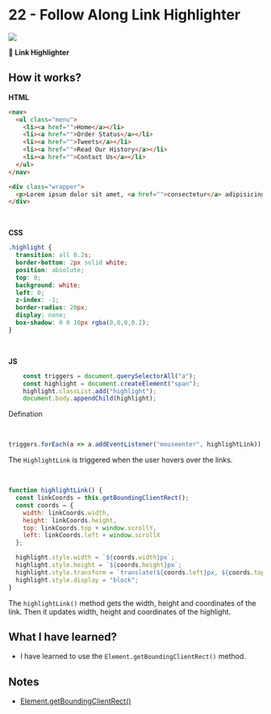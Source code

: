 # 22 - Follow Along Link Highlighter

![](https://github.com/erhanersoz/JavaScript30/blob/master/Screenshots/demo_22.gif?raw=true)

**:high_brightness: Link Highlighter**

## How it works?

**HTML**

```html
<nav>
  <ul class="menu">
    <li><a href="">Home</a></li>
    <li><a href="">Order Status</a></li>
    <li><a href="">Tweets</a></li>
    <li><a href="">Read Our History</a></li>
    <li><a href="">Contact Us</a></li>
  </ul>
</nav>

<div class="wrapper">
  <p>Lorem ipsum dolor sit amet, <a href="">consectetur</a> adipisicing elit.</p>
</div>
```

<br/>

**CSS**

```css
.highlight {
  transition: all 0.2s;
  border-bottom: 2px solid white;
  position: absolute;
  top: 0;
  background: white;
  left: 0;
  z-index: -1;
  border-radius: 20px;
  display: none;
  box-shadow: 0 0 10px rgba(0,0,0,0.2);
}
```

<br/>

**JS**

```js
    const triggers = document.querySelectorAll("a");
    const highlight = document.createElement("span");
    highlight.classList.add("highlight");
    document.body.appendChild(highlight);
```
Defination

<br/>

```js
triggers.forEach(a => a.addEventListener("mouseenter", highlightLink));
```
The `HighlightLink` is triggered when the user hovers over the links.

<br/>

```js
function highlightLink() {
  const linkCoords = this.getBoundingClientRect();
  const coords = {
    width: linkCoords.width,
    height: linkCoords.height,
    top: linkCoords.top + window.scrollY,
    left: linkCoords.left + window.scrollX
  };

  highlight.style.width = `${coords.width}px`;
  highlight.style.height = `${coords.height}px`;
  highlight.style.transform = `translate(${coords.left}px, ${coords.top}px)`;
  highlight.style.display = "block";
}
```
The `highlightLink()` method gets the width, height and coordinates of the link. Then it updates width, height and coordinates of the highlight.


## What I have learned?

- I have learned to use the `Element.getBoundingClientRect()` method.


## Notes

- [Element.getBoundingClientRect\(\)](https://developer.mozilla.org/en-US/docs/Web/API/Element/getBoundingClientRect)
